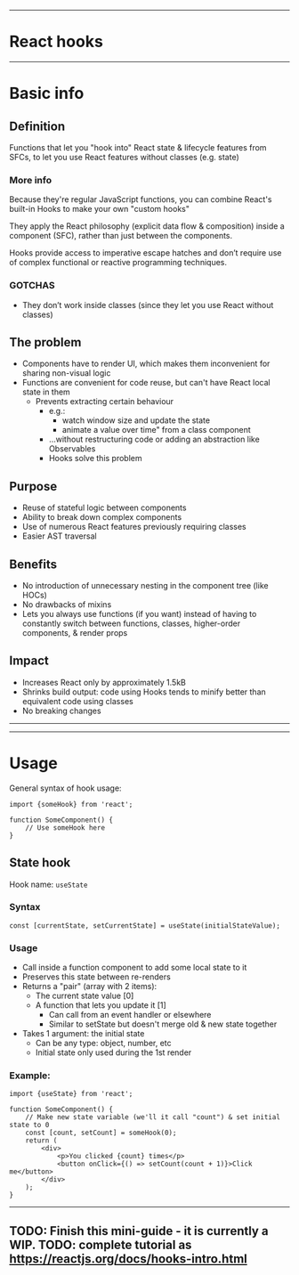 ----------------------------------------------------------------------------------------------------
# React hooks
----------------------------------------------------------------------------------------------------
Basic info
==========
Definition
----------
Functions that let you "hook into" React state & lifecycle features from SFCs,
to let you use React features without classes (e.g. state)

### More info
Because they're regular JavaScript functions, you can combine React's built-in
Hooks to make your own "custom hooks"

They apply the React philosophy (explicit data flow & composition) inside a
component (SFC), rather than just between the components.

Hooks provide access to imperative escape hatches and don’t require use of
complex functional or reactive programming techniques.

### GOTCHAS
*   They don’t work inside classes (since they let you use React without classes)

The problem
-----------
*   Components have to render UI, which makes them inconvenient for sharing
    non-visual logic
*   Functions are convenient for code reuse, but can't have React local state in them
    *   Prevents extracting certain behaviour
        *   e.g.:
            *   watch window size and update the state
            *   animate a value over time" from a class component
        *   ...without restructuring code or adding an abstraction like Observables
        *   Hooks solve this problem

Purpose
-------
*   Reuse of stateful logic between components
*   Ability to break down complex components
*   Use of numerous React features previously requiring classes
*   Easier AST traversal

Benefits
--------
*   No introduction of unnecessary nesting in the component tree (like HOCs)
*   No drawbacks of mixins
*   Lets you always use functions (if you want) instead of having to constantly
    switch between functions, classes, higher-order components, & render props

Impact
------
*   Increases React only by approximately 1.5kB
*   Shrinks build output: code using Hooks tends to minify better than equivalent code using classes
*   No breaking changes


----------------------------------------------------------------------------------------------------
----------------------------------------------------------------------------------------------------
Usage
=====
General syntax of hook usage:

    import {someHook} from 'react';

    function SomeComponent() {
        // Use someHook here
    }

State hook
----------
Hook name: `useState`

### Syntax
    const [currentState, setCurrentState] = useState(initialStateValue);

### Usage
*   Call inside a function component to add some local state to it
*   Preserves this state between re-renders
*   Returns a "pair" (array with 2 items):
    *   The current state value [0]
    *   A function that lets you update it [1]
        *   Can call from an event handler or elsewhere
        *   Similar to setState but doesn't merge old & new state together
*   Takes 1 argument: the initial state
    *   Can be any type: object, number, etc
    *   Initial state only used during the 1st render

### Example:
```
import {useState} from 'react';

function SomeComponent() {
    // Make new state variable (we'll it call "count") & set initial state to 0
    const [count, setCount] = someHook(0);
    return (
        <div>
            <p>You clicked {count} times</p>
            <button onClick={() => setCount(count + 1)}>Click me</button>
        </div>
    );
}
```

----------------------------------------------------------------------------------------------------
TODO: Finish this mini-guide - it is currently a WIP.
TODO: complete tutorial as https://reactjs.org/docs/hooks-intro.html
----------------------------------------------------------------------------------------------------
